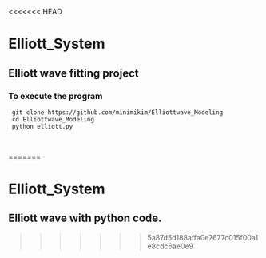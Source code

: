 <<<<<<< HEAD
# Elliott_System 
## Elliott wave fitting project
### To execute the program 
  ```
   git clone https://github.com/minimikim/Elliottwave_Modeling
   cd Elliottwave_Modeling
   python elliott.py
  ```
 <br> 
  
=======
# Elliott_System
## Elliott wave with python code. 
>>>>>>> 5a87d5d188affa0e7677c015f00a1e8cdc6ae0e9
